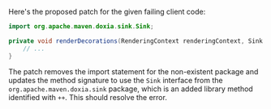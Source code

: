 Here's the proposed patch for the given failing client code:

```java
import org.apache.maven.doxia.sink.Sink;

private void renderDecorations(RenderingContext renderingContext, Sink sink) {
    // ...
}
```

The patch removes the import statement for the non-existent package and updates the method signature to use the `Sink` interface from the `org.apache.maven.doxia.sink` package, which is an added library method identified with `++`. This should resolve the error.
